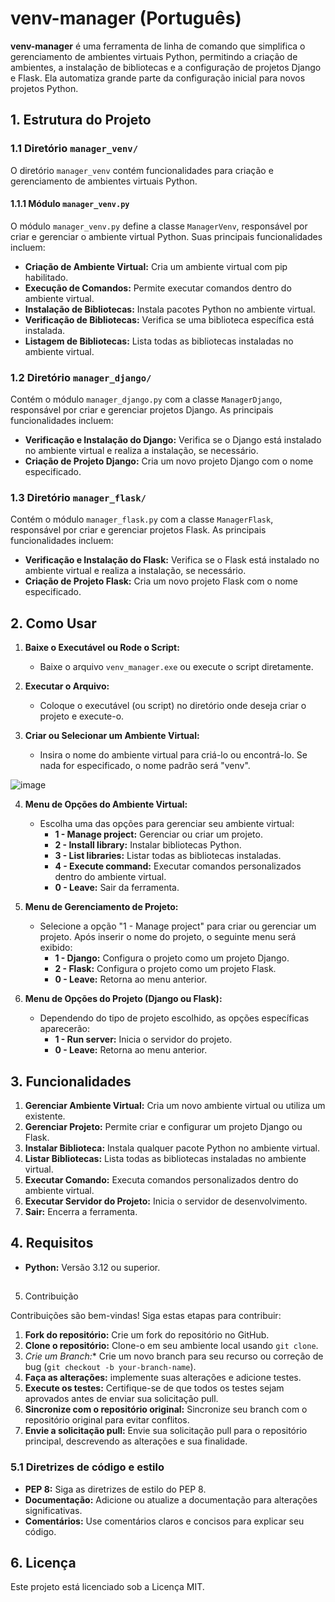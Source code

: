 # venv-manager (Português)

**venv-manager** é uma ferramenta de linha de comando que simplifica o gerenciamento de ambientes virtuais Python, permitindo a criação de ambientes, a instalação de bibliotecas e a configuração de projetos Django e Flask. Ela automatiza grande parte da configuração inicial para novos projetos Python.

## 1. Estrutura do Projeto

### 1.1 Diretório `manager_venv/`

O diretório `manager_venv` contém funcionalidades para criação e gerenciamento de ambientes virtuais Python.

#### 1.1.1 Módulo `manager_venv.py`

O módulo `manager_venv.py` define a classe `ManagerVenv`, responsável por criar e gerenciar o ambiente virtual Python. Suas principais funcionalidades incluem:

- **Criação de Ambiente Virtual:** Cria um ambiente virtual com pip habilitado.
- **Execução de Comandos:** Permite executar comandos dentro do ambiente virtual.
- **Instalação de Bibliotecas:** Instala pacotes Python no ambiente virtual.
- **Verificação de Bibliotecas:** Verifica se uma biblioteca específica está instalada.
- **Listagem de Bibliotecas:** Lista todas as bibliotecas instaladas no ambiente virtual.

### 1.2 Diretório `manager_django/`

Contém o módulo `manager_django.py` com a classe `ManagerDjango`, responsável por criar e gerenciar projetos Django. As principais funcionalidades incluem:

- **Verificação e Instalação do Django:** Verifica se o Django está instalado no ambiente virtual e realiza a instalação, se necessário.
- **Criação de Projeto Django:** Cria um novo projeto Django com o nome especificado.

### 1.3 Diretório `manager_flask/`

Contém o módulo `manager_flask.py` com a classe `ManagerFlask`, responsável por criar e gerenciar projetos Flask. As principais funcionalidades incluem:

- **Verificação e Instalação do Flask:** Verifica se o Flask está instalado no ambiente virtual e realiza a instalação, se necessário.
- **Criação de Projeto Flask:** Cria um novo projeto Flask com o nome especificado.

## 2. Como Usar

1. **Baixe o Executável ou Rode o Script:**
   - Baixe o arquivo `venv_manager.exe` ou execute o script diretamente.

2. **Executar o Arquivo:**
   - Coloque o executável (ou script) no diretório onde deseja criar o projeto e execute-o.

3. **Criar ou Selecionar um Ambiente Virtual:**
   - Insira o nome do ambiente virtual para criá-lo ou encontrá-lo. Se nada for especificado, o nome padrão será "venv".

![image](https://github.com/user-attachments/assets/901ff244-bece-468a-a968-5b4f931f8f08)


4. **Menu de Opções do Ambiente Virtual:**
   - Escolha uma das opções para gerenciar seu ambiente virtual:
     - **1 - Manage project:** Gerenciar ou criar um projeto.
     - **2 - Install library:** Instalar bibliotecas Python.
     - **3 - List libraries:** Listar todas as bibliotecas instaladas.
     - **4 - Execute command:** Executar comandos personalizados dentro do ambiente virtual.
     - **0 - Leave:** Sair da ferramenta.

5. **Menu de Gerenciamento de Projeto:**
   - Selecione a opção "1 - Manage project" para criar ou gerenciar um projeto. Após inserir o nome do projeto, o seguinte menu será exibido:
     - **1 - Django:** Configura o projeto como um projeto Django.
     - **2 - Flask:** Configura o projeto como um projeto Flask.
     - **0 - Leave:** Retorna ao menu anterior.

6. **Menu de Opções do Projeto (Django ou Flask):**
   - Dependendo do tipo de projeto escolhido, as opções específicas aparecerão:
     - **1 - Run server:** Inicia o servidor do projeto.
     - **0 - Leave:** Retorna ao menu anterior.

## 3. Funcionalidades

1. **Gerenciar Ambiente Virtual:** Cria um novo ambiente virtual ou utiliza um existente.
2. **Gerenciar Projeto:** Permite criar e configurar um projeto Django ou Flask.
3. **Instalar Biblioteca:** Instala qualquer pacote Python no ambiente virtual.
4. **Listar Bibliotecas:** Lista todas as bibliotecas instaladas no ambiente virtual.
5. **Executar Comando:** Executa comandos personalizados dentro do ambiente virtual.
6. **Executar Servidor do Projeto:** Inicia o servidor de desenvolvimento.
7. **Sair:** Encerra a ferramenta.

## 4. Requisitos

- **Python:** Versão 3.12 ou superior.

##

 5. Contribuição

Contribuições são bem-vindas! Siga estas etapas para contribuir:

1. **Fork do repositório:** Crie um fork do repositório no GitHub.
2. **Clone o repositório:** Clone-o em seu ambiente local usando `git clone`.
3. *Crie um Branch:** Crie um novo branch para seu recurso ou correção de bug (`git checkout -b your-branch-name`).
4. **Faça as alterações:** implemente suas alterações e adicione testes.
5. **Execute os testes:** Certifique-se de que todos os testes sejam aprovados antes de enviar sua solicitação pull.
6. **Sincronize com o repositório original:** Sincronize seu branch com o repositório original para evitar conflitos.
7. **Envie a solicitação pull:** Envie sua solicitação pull para o repositório principal, descrevendo as alterações e sua finalidade.

### 5.1 Diretrizes de código e estilo

- **PEP 8:** Siga as diretrizes de estilo do PEP 8.
- **Documentação:** Adicione ou atualize a documentação para alterações significativas.
- **Comentários:** Use comentários claros e concisos para explicar seu código.

## 6. Licença

Este projeto está licenciado sob a Licença MIT.
